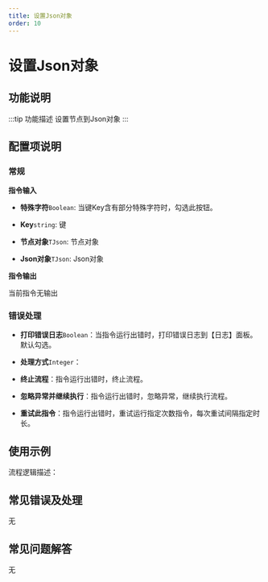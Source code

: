 ```yaml
---
title: 设置Json对象
order: 10
---
```


# 设置Json对象

## 功能说明

:::tip 功能描述
设置节点到Json对象
:::

## 配置项说明

### 常规

**指令输入**

- **特殊字符**`Boolean`: 当键Key含有部分特殊字符时，勾选此按钮。

- **Key**`string`: 键

- **节点对象**`TJson`: 节点对象

- **Json对象**`TJson`: Json对象


**指令输出**

当前指令无输出

### 错误处理

- **打印错误日志**`Boolean`：当指令运行出错时，打印错误日志到【日志】面板。默认勾选。

- **处理方式**`Integer`：

 - **终止流程**：指令运行出错时，终止流程。

 - **忽略异常并继续执行**：指令运行出错时，忽略异常，继续执行流程。

 - **重试此指令**：指令运行出错时，重试运行指定次数指令，每次重试间隔指定时长。

## 使用示例

流程逻辑描述：

## 常见错误及处理

无

## 常见问题解答

无

